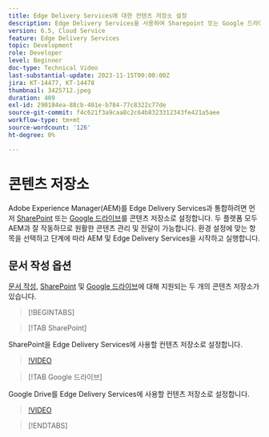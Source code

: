 ```yaml
---
title: Edge Delivery Services에 대한 컨텐츠 저장소 설정
description: Edge Delivery Services을 사용하여 Sharepoint 또는 Google 드라이브 설정
version: 6.5, Cloud Service
feature: Edge Delivery Services
topic: Development
role: Developer
level: Beginner
doc-type: Technical Video
last-substantial-update: 2023-11-15T00:00:00Z
jira: KT-14477, KT-14478
thumbnail: 3425712.jpeg
duration: 409
exl-id: 290184ea-88cb-401e-b784-77c8322c77de
source-git-commit: f4c621f3a9caa8c2c64b8323312343fe421a5aee
workflow-type: tm+mt
source-wordcount: '126'
ht-degree: 0%

---
```


# 콘텐츠 저장소

Adobe Experience Manager(AEM)를 Edge Delivery Services과 통합하려면 먼저 [SharePoint](#sharepoint) 또는 [Google 드라이브](#google-drive)를 콘텐츠 저장소로 설정합니다. 두 플랫폼 모두 AEM과 잘 작동하므로 원활한 콘텐츠 관리 및 전달이 가능합니다. 환경 설정에 맞는 항목을 선택하고 단계에 따라 AEM 및 Edge Delivery Services을 시작하고 실행합니다.

## 문서 작성 옵션

[문서 작성](../../document-authoring/set-up.md), [SharePoint](#sharepoint) 및 [Google 드라이브](#google-drive)에 대해 지원되는 두 개의 콘텐츠 저장소가 있습니다.

>[!BEGINTABS]

>[!TAB SharePoint]

SharePoint을 Edge Delivery Services에 사용할 컨텐츠 저장소로 설정합니다.

>[!VIDEO](https://video.tv.adobe.com/v/3425712/?learn=on)

>[!TAB Google 드라이브]

Google Drive를 Edge Delivery Services에 사용할 컨텐츠 저장소로 설정합니다.

>[!VIDEO](https://video.tv.adobe.com/v/3425711/?learn=on)

>[!ENDTABS]

